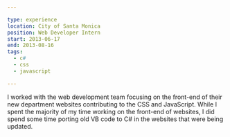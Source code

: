 ```yaml
---

type: experience
location: City of Santa Monica
position: Web Developer Intern
start: 2013-06-17
end: 2013-08-16
tags:
  - c#
  - css
  - javascript

---
```


I worked with the web development team focusing on the front-end of their new department websites contributing to the CSS and JavaScript. While I spent the majority of my time working on the front-end of websites, I did spend some time porting old VB code to C# in the websites that were being updated.
